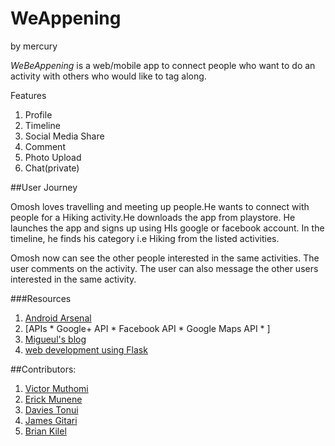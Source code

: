 # WeAppening
by mercury

*WeBeAppening* is a web/mobile app to connect people who want to do an activity with others who would like to tag along.

Features
1. Profile
2. Timeline
3. Social Media Share
4. Comment
5. Photo Upload
6. Chat(private)

##User Journey

Omosh loves travelling and meeting up people.He wants to connect with people for a Hiking activity.He downloads the app from playstore. He launches the app and signs up using HIs google or facebook account.
In the timeline, he finds his category i.e Hiking from the listed activities.

Omosh now can see the other people interested in the same activities. The user comments on the activity. The user can also message the other users interested in the same activity.


###Resources
1. [Android Arsenal](www.android-arsenal.com)
2. [APIs * Google+ API * Facebook API * Google Maps API * ]
3. [Migueul's blog](http://blog.miguelgrinberg.com/post/the-flask-mega-tutorial-part-i-hello-world)
4. [web development using Flask](flask123.qiniudn.com/Flask_Web_Development_201404.pdf)


##Contributors:

1. [Victor Muthomi](https://github.com/victsomie)
2. [Erick Munene](https://github.com/erick-munene)
3. [Davies Tonui](https://github.com/tonuidavies)
4. [James Gitari](https://github.com/gitalry)
5. [Brian Kilel](https://github.com/Apophus)

